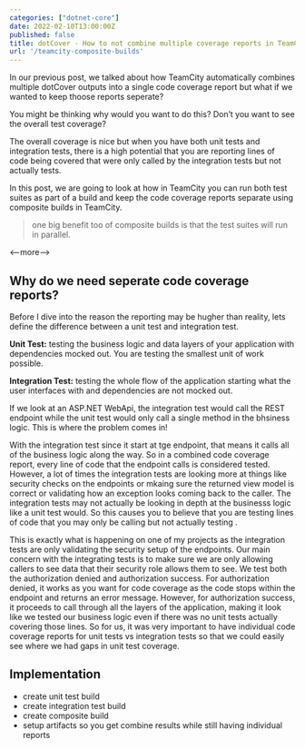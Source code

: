 ```yaml
---
categories: ["dotnet-core"]
date: 2022-02-10T13:00:00Z
published: false
title: dotCover - How to not combine multiple coverage reports in TeamCity
url: '/teamcity-composite-builds'
---
```


In our previous post, we talked about how TeamCity automatically combines multiple dotCover outputs into a single code coverage report but what if we wanted to keep thoose reports seperate?

You might be thinking why would you want to do this?  Don’t you want to see the overall test coverage?    

The overall coverage is nice but when you have both unit tests and integration tests, there is a high potential that you are reporting lines of code being covered that were only called by the integration tests but not actually tests.

In this post, we are going to look at how in TeamCity you can run both test suites as part of a build and keep the code coverage reports separate using composite builds in TeamCity.  

> one big benefit too of composite builds is that the test suites will run in parallel.

<—more—>

## Why do we need seperate code coverage reports?

Before I dive into the reason the reporting may be hugher than reality, lets define the difference between a unit test and integration test.

**Unit Test:** testing the business logic and data layers of your application with dependencies mocked out.  You are testing the smallest unit of work possible.

**Integration Test:**  testing the whole flow of the application starting what the user interfaces with and dependencies are not mocked out.

If we look at an ASP.NET WebApi, the integration test would call the REST endpoint while the unit test would only call a single method in the bhsiness logic.  This is where the problem comes in!

With the integration test since it start at tge endpoint, that means it calls all of the business logic along the way.  So in a combined code coverage report, every line of code that the endpoint calls is considered tested.  However, a lot of times the integration tests are looking more  at things like security checks on the endpoints or   mkaing sure the returned view model is correct or validating how an exception looks coming back to the caller.  The integration tests may not actually be looking in depth at the businesss logic like a unit test would.  So this causes you to believe that you are testing lines of code that you may only be calling but not actually testing .

This is exactly what is happening on one of my projects as the integration tests are only validating the security setup of the endpoints.  Our main concern with the integrating tests is to make sure we are only allowing callers to see data that their security role allows them to see.  We test both the authorization denied and authorization success.  For authorization denied, it works as you want for code coverage as the code stops within the endpoint and returns an error message.  However, for authorization success, it proceeds to call through all the layers of the application, making it look like we tested our business logic even if there was no unit tests actually covering those lines.  So for us, it was very important to have individual code coverage reports for unit tests vs integration tests so that we could easily see where we had gaps in unit test coverage.

## Implementation 

* create unit test build
* create integration test build
* create composite build
* setup artifacts so you get combine results while still having individual reports

